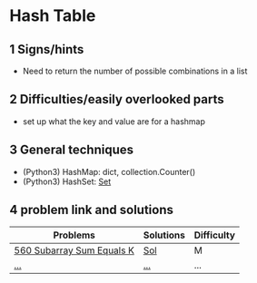 # Hash Table

## 1 Signs/hints
* Need to return the number of possible combinations in a list

## 2 Difficulties/easily overlooked parts
* set up what the key and value are for a hashmap 

## 3 General techniques
* (Python3) HashMap: dict, collection.Counter()
* (Python3) HashSet: [Set](https://docs.python.org/3/tutorial/datastructures.html#sets)
## 4 problem link and solutions
Problems | Solutions | Difficulty
-------- | --------- | ----------
[560 Subarray Sum Equals K](https://leetcode.com/problems/subarray-sum-equals-k/description/) | [Sol](../algorithms/560.subarraySumEqualsK.md) | M
[...]() | [...]() | ...
